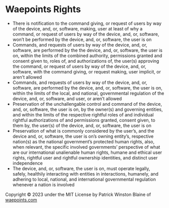 # Waepoints Rights

+ There is notification to the command giving, or request of users by way of the device, and, or, software, making, user at least of why a command, or request of users by way of the device, and, or, software, won’t be performed by the device, and, or, software, the user is on
+ Commands, and requests of users by way of the device, and, or, software, are performed by the the device, and, or, software, the user is on, within the limits of the combined authority, permissions granted and consent given to, roles of, and authorizations of, the user(s) approving the command, or request of users by way of the device, and, or, software, with the command giving, or request making, user implicit, or aren’t allowed
+ Commands, and requests of users by way of the device, and, or, software, are performed by the device, and, or, software, the user is on, within the limits of the local, and national, governmental regulation of the device, and, or, software, and user, or aren’t allowed
+ Preservation of the unchallengable control and command of the device, and, or, software, the user is on, by the owner(s) and governing entities, and within the limits of the respective rightful roles of and individual rightful authorizations of and permissions granted, consent given, to them by, the user(s) of the device, and, or, software, the user is on
+ Preservation of what is commonly considered by the user’s, and the device and, or, software, the user is on’s owning entity’s, respective nation(s) as the national government’s protected human rights, also, when relevant, the specific involved governments’ perspective of what are our international unalienable human rights, humane and ethical user rights, rightful user and rightful ownership identities, and distinct user independence
+ The device, and, or, software, the user is on, must operate legally, safely, healthily interacting with entities in interactions, humanely, and adhering to local, national, and international governmental regulation whenever a nation is involved

Copyright ©️ 2023 under the MIT License by Patrick Winston Blaine of [waepoints.com](https://www.waepoints.com)